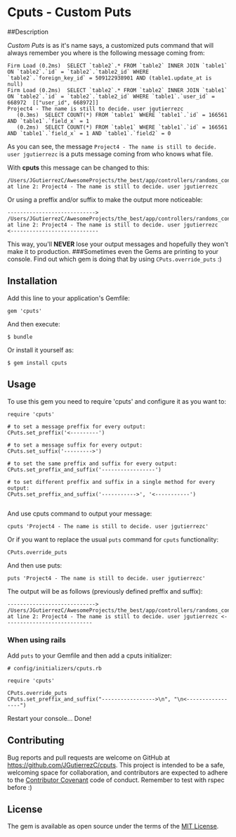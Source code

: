 # Cputs - Custom Puts

##Description

*Custom Puts* is as it's name says, a customized puts command that will always remember you where is the  following message coming from:

```
Firm Load (0.2ms)  SELECT `table2`.* FROM `table2` INNER JOIN `table1` ON `table2`.`id` = `table2`.`table2_id` WHERE `table2`.`foreign_key_id` = 509122938901 AND (table1.update_at is null)
Firm Load (0.2ms)  SELECT `table2`.* FROM `table2` INNER JOIN `table1` ON `table2`.`id` = `table2`.`table2_id` WHERE `table1`.`user_id` = 668972  [["user_id", 668972]]
Project4 - The name is still to decide. user jgutierrezc
   (0.3ms)  SELECT COUNT(*) FROM `table1` WHERE `table1`.`id` = 166561 AND `table1`.`field_x` = 1
   (0.2ms)  SELECT COUNT(*) FROM `table1` WHERE `table1`.`id` = 166561 AND `table1`.`field_x` = 1 AND `table1`.`field2` = 0
```

As you can see, the message `Project4 - The name is still to decide. user jgutierrezc` is a puts message coming from who knows what file.

With **cputs** this message can be changed to this:

```
/Users/JGutierrezC/AwesomeProjects/the_best/app/controllers/randoms_controller at line 2: Project4 - The name is still to decide. user jgutierrezc
```

Or using a preffix and/or suffix to make the output more noticeable:

```
---------------------------->
/Users/JGutierrezC/AwesomeProjects/the_best/app/controllers/randoms_controller at line 2: Project4 - The name is still to decide. user jgutierrezc
<----------------------------
```

This way, you'll **NEVER** lose your output messages and hopefully they won't make it to production.
###Sometimes even the Gems are printing to your console. Find out which gem is doing that by using `CPuts.override_puts` :)

## Installation

Add this line to your application's Gemfile:

```
gem 'cputs'
```

And then execute:

    $ bundle

Or install it yourself as:

    $ gem install cputs

## Usage

To use this gem you need to require 'cputs' and configure it as you want to:

```
require 'cputs'

# to set a message preffix for every output:
CPuts.set_preffix('<---------')

# to set a message suffix for every output:
CPuts.set_suffix('--------->')

# to set the same preffix and suffix for every output:
CPuts.set_preffix_and_suffix('-----------------')

# to set different preffix and suffix in a single method for every output:
CPuts.set_preffix_and_suffix('----------->', '<-----------')


```

And use cputs command to output your message:

```
cputs 'Project4 - The name is still to decide. user jgutierrezc'
```

Or if you want to replace the usual `puts` command for `cputs` functionality:

```
CPuts.override_puts
```

And then use puts:

```
puts 'Project4 - The name is still to decide. user jgutierrezc'
```

The output will be as follows (previously defined preffix and suffix):

```
----------------------------> /Users/JGutierrezC/AwesomeProjects/the_best/app/controllers/randoms_controller at line 2: Project4 - The name is still to decide. user jgutierrezc <----------------------------
```

### When using rails

Add `puts` to your Gemfile and then add a cputs initializer:

```
# config/initializers/cputs.rb

require 'cputs'

CPuts.override_puts
CPuts.set_preffix_and_suffix("----------------->\n", "\n<-----------------")

```

Restart your console...
Done!

## Contributing

Bug reports and pull requests are welcome on GitHub at https://github.com/JGutierrezC/cputs. This project is intended to be a safe, welcoming space for collaboration, and contributors are expected to adhere to the [Contributor Covenant](contributor-covenant.org) code of conduct. Remember to test with rspec before :)


## License

The gem is available as open source under the terms of the [MIT License](http://opensource.org/licenses/MIT).


